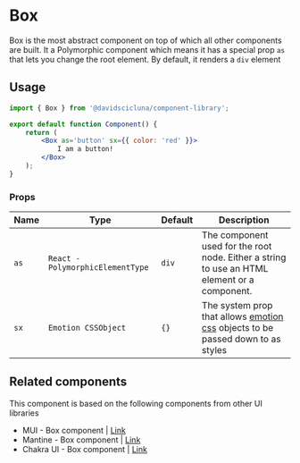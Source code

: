# Box

Box is the most abstract component on top of which all other components are built. It a Polymorphic component which means it has a special prop `as` that lets you change the root element. By default, it renders a `div` element

## Usage

```jsx
import { Box } from '@davidscicluna/component-library';

export default function Component() {
	return (
		<Box as='button' sx={{ color: 'red' }}>
			I am a button!
		</Box>
	);
}
```

### Props

| Name | Type                             | Default | Description                                                                                                            |
| ---- | -------------------------------- | ------- | ---------------------------------------------------------------------------------------------------------------------- |
| `as` | `React - PolymorphicElementType` | `div`   | The component used for the root node. Either a string to use an HTML element or a component.                           |
| `sx` | `Emotion CSSObject`              | `{}`    | The system prop that allows [emotion css](https://emotion.sh/docs/introduction) objects to be passed down to as styles |

## Related components

This component is based on the following components from other UI libraries

-   MUI - Box component | [Link](https://mui.com/material-ui/react-box/)
-   Mantine - Box component | [Link](https://mantine.dev/core/box/)
-   Chakra UI - Box component | [Link](https://chakra-ui.com/docs/components/box/usage)
